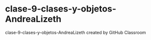 # clase-9-clases-y-objetos-AndreaLizeth
clase-9-clases-y-objetos-AndreaLizeth created by GitHub Classroom
